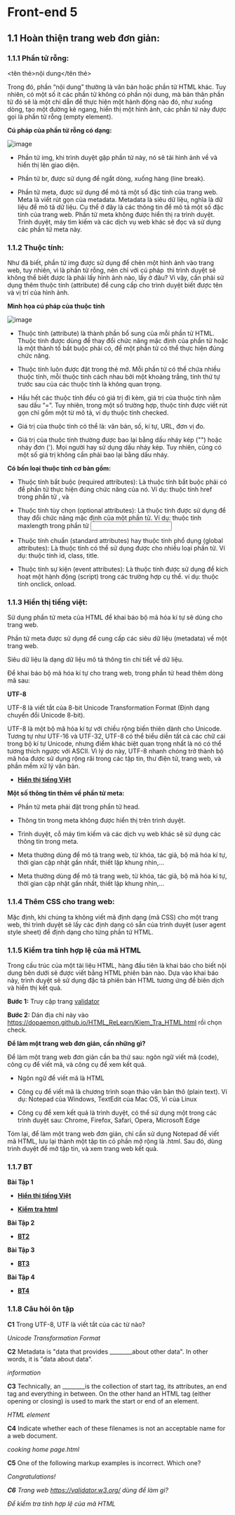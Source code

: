 # Front-end 5

## 1.1 Hoàn thiện trang web đơn giản:

### 1.1.1 Phần tử rỗng:

<tên thẻ>nội dung</tên thẻ>

Trong đó, phần “nội dung” thường là văn bản hoặc phần tử HTML khác.
Tuy nhiên, có một số ít các phần tử không có phần nội dung, mà bản thân phần tử đó sẽ là một chỉ dẫn để thực hiện một hành động nào đó,
như xuống dòng, tạo một đường kẻ ngang, hiển thị một hình ảnh, các phần tử này được gọi là phần tử rỗng (empty element).

**Cú pháp của phần tử rỗng có dạng:**

![image](https://blogger.googleusercontent.com/img/b/R29vZ2xl/AVvXsEgLCukzrdoYgyXnAeaD9uRClDgts3gV-Ur7MNdBE5nbXZktiUR7ppPOQzsegY8_Kk2Y0KX1K7v8N6IE5TOZSuBajBH8l-xGLsYKx1q5fad9YsGWJ0Cx3La9Qwdl76ASus32Lxgy-w2nL3E/w400-h113/1_The+rong.jpg)

- Phần tử img, khi trình duyệt gặp phần tử này, nó sẽ tải hình ảnh về và hiển thị lên giao diện.

- Phần tử br, được sử dụng để ngắt dòng, xuống hàng (line break).

- Phần tử meta, được sử dụng để mô tả một số đặc tính của trang web.
Meta là viết rút gọn của metadata. Metadata là siêu dữ liệu, nghĩa là dữ liệu để mô tả dữ liệu.
Cụ thể ở đây là các thông tin để mô tả một số đặc tính của trang web.
Phần tử meta không được hiển thị ra trình duyệt. Trình duyệt, máy tìm kiếm và các dịch vụ web khác sẽ đọc và sử dụng các phần tử meta này.

### 1.1.2 Thuộc tính:

Như đã biết, phần tử img được sử dụng để chèn một hình ảnh vào trang web, tuy nhiên, vì là phần tử rỗng,
nên chỉ với cú pháp <img> thì trình duyệt sẽ không thể biết được là phải lấy hình ảnh nào, lấy ở đâu? Vì vậy,
cần phải sử dụng thêm thuộc tính (attribute) để cung cấp cho trình duyệt biết được tên và vị trí của hình ảnh.

**Minh họa cú pháp của thuộc tính**

![image](https://blogger.googleusercontent.com/img/b/R29vZ2xl/AVvXsEjo57nqt4A4w2szVAtu5fTx4m_qeIQpTTdssd4BlHHiG0JQOOljm5ATpRyGKLTNIB0tPy-xYAaa1QCC42fj0HgdFa9D3LomF098Jj5Jh99eGjL8mkN0vjXfxtjNhNbtJMapVxCxUhsg4Vs/w400-h163/2_Thuoc+tinh.jpg)

- Thuộc tính (attribute) là thành phần bổ sung của mỗi phần tử HTML. Thuộc tính được dùng để thay đổi chức năng mặc định của phần tử hoặc là một thành tố bắt buộc phải có, để một phần tử có thể thực hiện đúng chức năng.

- Thuộc tính luôn được đặt trong thẻ mở. Mỗi phần tử có thể chứa nhiều thuộc tính, mỗi thuộc tính cách nhau bởi một khoảng trắng, tính thứ tự trước sau của các thuộc tính là không quan trọng.

- Hầu hết các thuộc tính đều có giá trị đi kèm, giá trị của thuộc tính nằm sau dấu “=”. Tuy nhiên, trong một số trường hợp, thuộc tính được viết rút gọn chỉ gồm một từ mô tả, ví dụ thuộc tính checked.

- Giá trị của thuộc tính có thể là: văn bản, số, kí tự, URL, đơn vị đo.

- Giá trị của thuộc tính thường được bao lại bằng dấu nháy kép ("") hoặc nháy đơn ('). Mọi người hay sử dụng dấu nháy kép. Tuy nhiên, cũng có một số giá trị không cần phải bao lại bằng dấu nháy.

**Có bốn loại thuộc tính cơ bản gồm:**

- Thuộc tính bắt buộc (required attributes): Là thuộc tính bắt buộc phải có để phần tử thực hiện đúng chức năng của nó.
Ví dụ: thuộc tính href trong phần tử <a>, và <link>

- Thuộc tính tùy chọn (optional attributes): Là thuộc tính được sử dụng để thay đổi chức năng mặc định của một phần tử.
Ví dụ: thuộc tính maxlength trong phần tử <input>

- Thuộc tính chuẩn (standard attributes) hay thuộc tính phổ dụng (global attributes): Là thuộc tính có thể sử dụng được cho
nhiều loại phần tử. Ví dụ: thuộc tính id, class, title.

- Thuộc tính sự kiện (event attributes): Là thuộc tính được sử dụng để kích hoạt một hành động (script) trong các trường
hợp cụ thể. ví dụ: thuộc tính onclick, onload.

### 1.1.3 Hiển thị tiếng việt:

Sử dụng phần tử meta của HTML để khai báo bộ mã hóa kí tự sẽ dùng cho trang web.

Phần tử meta được sử dụng để cung cấp các siêu dữ liệu (metadata) về một trang web.

Siêu dữ liệu là dạng dữ liệu mô tả thông tin chi tiết về dữ liệu.

Để khai báo bộ mã hóa kí tự cho trang web, trong phần tử head thêm dòng mã sau:

<meta charset="utf-8">

**UTF-8**

UTF-8 là viết tắt của 8-bit Unicode Transformation Format (Định dạng chuyển đổi Unicode 8-bit).

UTF-8 là một bộ mã hóa kí tự với chiều rộng biến thiên dành cho Unicode. Tương tự như UTF-16 và UTF-32, UTF-8 có thể 
biểu diễn tất cả các chữ cái trong bộ kí tự Unicode, nhưng điểm khác biệt quan trọng nhất là nó có thể tương thích ngược 
với ASCII. Vì lý do này, UTF-8 nhanh chóng trở thành bộ mã hóa được sử dụng rộng rãi trong các tập tin, thư điện tử, 
trang web, và phần mềm xử lý văn bản.

* [**Hiển thị tiếng Việt**](https://dopaemon.github.io/HTML_ReLearn/Trang_Web_Dau_Tien2.html)

**Một số thông tin thêm về phần tử meta:**

- Phần tử meta phải đặt trong phần tử head.

- Thông tin trong meta không được hiển thị trên trình duyệt.

- Trình duyệt, cỗ máy tìm kiếm và các dịch vụ web khác sẽ sử dụng các thông tin trong meta.

- Meta thường dùng để mô tả trang web, từ khóa, tác giả, bộ mã hóa kí tự, thời gian cập nhật gần nhất, thiết lập khung nhìn,…

- Meta thường dùng để mô tả trang web, từ khóa, tác giả, bộ mã hóa kí tự, thời gian cập nhật gần nhất, thiết lập khung nhìn,…

### 1.1.4 Thêm CSS cho trang web:

Mặc định, khi chúng ta không viết mã định dạng (mã CSS) cho một trang web, thì trình duyệt sẽ lấy các định dạng có sẵn 
của trình duyệt (user agent style sheet) để định dạng cho từng phần tử HTML.

### 1.1.5 Kiểm tra tính hợp lệ của mã HTML

Trong cấu trúc của một tài liệu HTML, hàng đầu tiên là khai báo cho biết nội dung bên dưới sẽ được viết bằng 
HTML phiên bản nào. Dựa vào khai báo này, trình duyệt sẽ sử dụng đặc tả phiên bản HTML tương ứng để biên dịch và 
hiển thị kết quả.

**Bước 1:** Truy cập trang [validator](https://validator.w3.org/) 

**Bước 2:** Dán địa chỉ này vào https://dopaemon.github.io/HTML_ReLearn/Kiem_Tra_HTML.html rồi chọn check.

**Để làm một trang web đơn giản, cần những gì?**

Để làm một trang web đơn giản cần ba thứ sau: ngôn ngữ viết mã (code), công cụ để viết mã, và công cụ để xem kết quả.

- Ngôn ngữ để viết mã là HTML

- Công cụ để viết mã là chương trình soạn thảo văn bản thô (plain text).
Ví dụ: Notepad của Windows, TextEdit của Mac OS, Vi của Linux

- Công cụ để xem kết quả là trình duyệt, có thể sử dụng một trong các
trình duyệt sau: Chrome, Firefox, Safari, Opera, Microsoft Edge

Tóm lại, để làm một trang web đơn giản, chỉ cần sử dụng Notepad để viết mã HTML, lưu lại thành một tập tin 
có phần mở rộng là .html. Sau đó, dùng trình duyệt để mở tập tin, và xem trang web kết quả.

### 1.1.7 BT

**Bài Tập 1** 

* [**Hiển thị tiếng Việt**](https://dopaemon.github.io/HTML_ReLearn/Trang_Web_Dau_Tien2.html)

* [**Kiểm tra html**](https://dopaemon.github.io/HTML_ReLearn/Kiem_Tra_HTML.html)

**Bài Tập 2**

* [**BT2**](https://dopaemon.github.io/HTML_ReLearn/B6_W5_BT2.html)

**Bài Tập 3**

* [**BT3**](https://dopaemon.github.io/HTML_ReLearn/B6_W5_BT3.html)

**Bài Tập 4**

* [**BT4**](https://dopaemon.github.io/HTML_ReLearn/B6_W5_BT4.html)

  
### 1.1.8 Câu hỏi ôn tập

**C1** Trong UTF-8, UTF là viết tắt của các từ nào?

*Unicode Transformation Format*

**C2** Metadata is "data that provides ________about other data". In other words, it is "data about data".

*information*

**C3** Technically, an ________is the collection of start tag, its attributes, an end tag and everything in between. On the other hand an HTML tag (either opening or closing) is used to mark the start or end of an element.

*HTML element*

**C4** Indicate whether each of these filenames is not an acceptable name for a web document.

*cooking home page.html*

**C5** One of the following markup examples is incorrect. Which one?

*<em>Congratulations!<em>*

**C6** Trang web https://validator.w3.org/ dùng để làm gì?

*Để kiểm tra tính hợp lệ của mã HTML*
